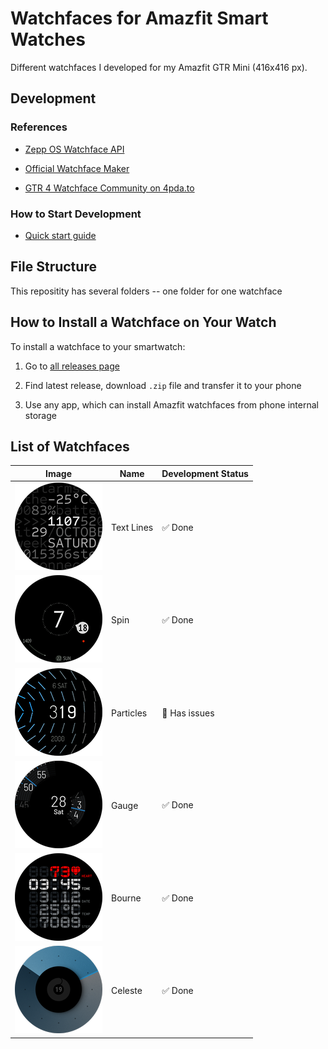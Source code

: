 # Watchfaces for Amazfit Smart Watches

Different watchfaces I developed for my Amazfit GTR Mini (416x416 px).

## Development

### References

- [Zepp OS Watchface API](https://docs.zepp.com/docs/watchface/api/hmUI/createWidget/)

- [Official Watchface Maker](https://watchface.zepp.com/create)

- [GTR 4 Watchface Community on 4pda.to](https://4pda.to/forum/index.php?showtopic=1055207)

### How to Start Development

- [Quick start guide](https://docs.zepp.com/docs/guides/quick-start/)

## File Structure

This repositity has several folders -- one folder for one watchface


## How to Install a Watchface on Your Watch

To install a watchface to your smartwatch:

1. Go to [all releases page](https://github.com/novvember/amazfit-watchfaces/releases)

2. Find latest release, download `.zip` file and transfer it to your phone

3. Use any app, which can install Amazfit watchfaces from phone internal storage

## List of Watchfaces

| Image 	                    | Name       	| Development Status 	  |
|:-------------------------:  |------------ |--------------------- |
| ![](./text-lines/demo.png)  | Text Lines 	| ✅ Done             	|
| ![](./spin/demo.png)       	| Spin       	| ✅ Done             	|
| ![](./particles/demo.png)   | Particles  	| 🚫 Has issues        |
| ![](./gauge/demo.png)      	| Gauge      	| ✅ Done             	|
| ![](./bourne/demo.png)      | Bourne     	| ✅ Done             	|
| ![](./celeste/demo.png)     | Celeste    	| ✅ Done             	|

